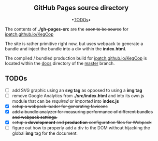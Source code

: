 <div align="center">

## GitHub Pages source directory

</div>

<div align="center">

•[TODOs](#todos)•

</div>

The contents of **./gh-pages-src** are the ~~soon to be source~~ for [ipatch.github.io/KegCop](https://ipatch.github.io/KegCop)

The site is rather primitive right now, but uses webpack to generate a bundle and inject the bundle into a div within the **index.html**.

The compiled / bundled production build for [ipatch.github.io/KegCop](https://ipatch.github.io/KegCop) is located within the [docs](https://github.com/ipatch/KegCop/tree/master/docs) directory of the [master](https://github.com/ipatch/KegCop/tree/master) branch.

<a id="todos"></a>

## TODOs

- [ ] add SVG graphic using an **svg tag** as opposed to using a **img tag**
- [ ] remove Google Analytics from **./src/index.html** and into its own js module that can be _required_ or _imported_ into **index.js**
- [x] ~~setup a webpack loader for generating favicons~~
- [x] ~~add a bundle analyzer for measuring performance of different bundles and webpack settings.~~
- [x] ~~setup a **development** and **production** configuration files for Webpack~~
- [ ] figure out how to properly add a div to the DOM without hijacking the global **img** tag for the document.
